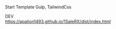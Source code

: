 Start Template Gulp, TailwindCss

DEV <br/>
https://apalion1493.github.io/1SaleRX/dist/index.html  <br/>
